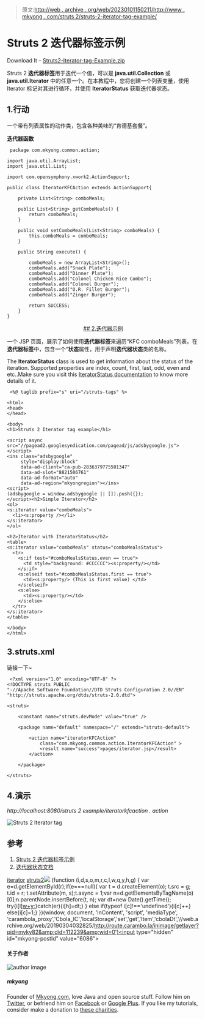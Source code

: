 > 原文:[http://web . archive . org/web/20230101150211/http://www . mkyong . com/struts 2/struts-2-iterator-tag-example/](http://web.archive.org/web/20230101150211/http://www.mkyong.com/struts2/struts-2-iterator-tag-example/)

# Struts 2 迭代器标签示例

Download It – [Struts2-Iterator-tag-Example.zip](http://web.archive.org/web/20190304032825/http://www.mkyong.com/wp-content/uploads/2010/07/Struts2-Iterator-tag-Example.zip)

Struts 2 **迭代器标签**用于迭代一个值，可以是 **java.util.Collection** 或 **java.util.Iterator** 中的任意一个。在本教程中，您将创建一个列表变量，使用 Iterator 标记对其进行循环，并使用 **IteratorStatus** 获取迭代器状态。

## 1.行动

一个带有列表属性的动作类，包含各种美味的“肯德基套餐”。

**迭代器函数**

```
 package com.mkyong.common.action;

import java.util.ArrayList;
import java.util.List;

import com.opensymphony.xwork2.ActionSupport;

public class IteratorKFCAction extends ActionSupport{

	private List<String> comboMeals;

	public List<String> getComboMeals() {
		return comboMeals;
	}

	public void setComboMeals(List<String> comboMeals) {
		this.comboMeals = comboMeals;
	}

	public String execute() {

		comboMeals = new ArrayList<String>();
		comboMeals.add("Snack Plate");
		comboMeals.add("Dinner Plate");
		comboMeals.add("Colonel Chicken Rice Combo");
		comboMeals.add("Colonel Burger");
		comboMeals.add("O.R. Fillet Burger");
		comboMeals.add("Zinger Burger");

		return SUCCESS;
	}
} 
```

 <ins class="adsbygoogle" style="display:block; text-align:center;" data-ad-format="fluid" data-ad-layout="in-article" data-ad-client="ca-pub-2836379775501347" data-ad-slot="6894224149">## 2.迭代器示例

一个 JSP 页面，展示了如何使用**迭代器标签**来遍历“KFC comboMeals”列表。在**迭代器标签**中，包含一个“**状态**属性，用于声明**迭代器状态**类的名称。

The **IteratorStatus** class is used to get information about the status of the iteration. Supported properties are index, count, first, last, odd, even and etc..Make sure you visit this [IteratorStatus documentation](http://web.archive.org/web/20190304032825/http://struts.apache.org/2.1.8/struts2-core/apidocs/org/apache/struts2/views/jsp/IteratorStatus.html) to know more details of it.

```
 <%@ taglib prefix="s" uri="/struts-tags" %>

<html>
<head>
</head>

<body>
<h1>Struts 2 Iterator tag example</h1>

<script async src="//pagead2.googlesyndication.com/pagead/js/adsbygoogle.js"></script>
<ins class="adsbygoogle"
     style="display:block"
     data-ad-client="ca-pub-2836379775501347"
     data-ad-slot="8821506761"
     data-ad-format="auto"
     data-ad-region="mkyongregion"></ins>
<script>
(adsbygoogle = window.adsbygoogle || []).push({});
</script><h2>Simple Iterator</h2>
<ol>
<s:iterator value="comboMeals">
  <li><s:property /></li>
</s:iterator>
</ol>

<h2>Iterator with IteratorStatus</h2>
<table>
<s:iterator value="comboMeals" status="comboMealsStatus">
  <tr>
  	<s:if test="#comboMealsStatus.even == true">
      <td style="background: #CCCCCC"><s:property/></td>
    </s:if>
    <s:elseif test="#comboMealsStatus.first == true">
      <td><s:property/> (This is first value) </td>
    </s:elseif>
    <s:else>
      <td><s:property/></td>
    </s:else>
  </tr>
</s:iterator>
</table>

</body>
</html> 
```

## 3.struts.xml

链接一下~

```
 <?xml version="1.0" encoding="UTF-8" ?>
<!DOCTYPE struts PUBLIC
"-//Apache Software Foundation//DTD Struts Configuration 2.0//EN"
"http://struts.apache.org/dtds/struts-2.0.dtd">

<struts>

 	<constant name="struts.devMode" value="true" />

	<package name="default" namespace="/" extends="struts-default">

		<action name="iteratorKFCAction" 
			class="com.mkyong.common.action.IteratorKFCAction" >
			<result name="success">pages/iterator.jsp</result>
		</action>

	</package>

</struts> 
```

## 4.演示

*http://localhost:8080/struts 2 example/iteratorkfcaction . action*

![Struts 2 Iterator tag ](../Images/c72e8661d633a1a0d4ef0bae3c869826.png "Struts2-Iterator-tag-example")

## 参考

1.  [Struts 2 迭代器标签示例](http://web.archive.org/web/20190304032825/http://struts.apache.org/2.0.14/docs/iterator.html)
2.  [迭代器状态文档](http://web.archive.org/web/20190304032825/http://struts.apache.org/2.1.8/struts2-core/apidocs/org/apache/struts2/views/jsp/IteratorStatus.html)

[iterator](http://web.archive.org/web/20190304032825/http://www.mkyong.com/tag/iterator/) [struts2](http://web.archive.org/web/20190304032825/http://www.mkyong.com/tag/struts2/)</ins>![](../Images/b50a69c32a54ffdd18b907d889ee1fa1.png) (function (i,d,s,o,m,r,c,l,w,q,y,h,g) { var e=d.getElementById(r);if(e===null){ var t = d.createElement(o); t.src = g; t.id = r; t.setAttribute(m, s);t.async = 1;var n=d.getElementsByTagName(o)[0];n.parentNode.insertBefore(t, n); var dt=new Date().getTime(); try{i[l][w+y](h,i[l][q+y](h)+'&amp;'+dt);}catch(er){i[h]=dt;} } else if(typeof i[c]!=='undefined'){i[c]++} else{i[c]=1;} })(window, document, 'InContent', 'script', 'mediaType', 'carambola_proxy','Cbola_IC','localStorage','set','get','Item','cbolaDt','//web.archive.org/web/20190304032825/http://route.carambo.la/inimage/getlayer?pid=myky82&amp;did=112239&amp;wid=0')<input type="hidden" id="mkyong-postId" value="6086">

#### 关于作者

![author image](../Images/808d9ec138bd3a593dd1b0d7e4c3b21c.png)

##### mkyong

Founder of [Mkyong.com](http://web.archive.org/web/20190304032825/http://mkyong.com/), love Java and open source stuff. Follow him on [Twitter](http://web.archive.org/web/20190304032825/https://twitter.com/mkyong), or befriend him on [Facebook](http://web.archive.org/web/20190304032825/http://www.facebook.com/java.tutorial) or [Google Plus](http://web.archive.org/web/20190304032825/https://plus.google.com/110948163568945735692?rel=author). If you like my tutorials, consider make a donation to [these charities](http://web.archive.org/web/20190304032825/http://www.mkyong.com/blog/donate-to-charity/).
